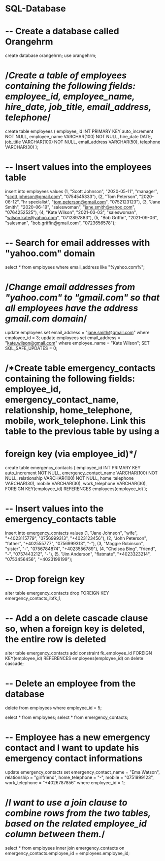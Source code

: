 # SQL-Database
# --  Create a database called Orangehrm
create database orangehrm;
use orangehrm;

# /*Create a table of employees containing the following fields: employee_id, employee_name, hire_date, job_title, email_address, telephone*/
create table employees (
employee_id INT PRIMARY KEY auto_increment NOT NULL,
employee_name VARCHAR(100) NOT NULL,
hire_date DATE,
job_title VARCHAR(100) NOT NULL,
email_address VARCHAR(50),
telephone VARCHAR(30)
);

# -- Insert values into the employees table
insert into employees 
values (1, "Scott Johnson", "2020-05-11", "manager", "scott.johnson@gmail.com", "0754545333"),
	     (2, "Tom Peterson", "2020-06-12", "hr specialist", "tom.peterson@gmail.com", "0752123123"),
       (3, "Jane Smith", "2020-06-19", "saleswoman", "jane.smith@yahoo.com", "0764252525"),
       (4, "Kate Wilson", "2021-03-03", "saleswoman", "wilson.kate@yahoo.com", "0712897883"),
       (5, "Bob Griffin", "2021-09-06", "salesman", "bob.griffin@gmail.com", "0723656578");

# -- Search for email addresses with "yahoo.com" domain
select * from employees
where email_address like "%yahoo.com%";

# /*Change email addresses from "yahoo.com" to "gmail.com" so that all employees have the address gmail.com domain*/
update employees
set email_address = "jane.smith@gmail.com"
where employee_id = 3;
update employees
set email_address = "kate.wilson@gmail.com"
where employee_name = "Kate Wilson";
SET SQL_SAFE_UPDATES = 0;

# /*Create table emergency_contacts containing the following fields: employee_id, emergency_contact_name, relationship, home_telephone, mobile, work_telephone. Link this table to the previous table by using a 
# foreign key (via employee_id)*/

create table emergency_contacts (
employee_id INT PRIMARY KEY auto_increment NOT NULL,
emergency_contact_name VARCHAR(100) NOT NULL,
relationship VARCHAR(100) NOT NULL,
home_telephone VARCHAR(30),
mobile VARCHAR(30),
work_telephone VARCHAR(30),
FOREIGN KEY(employee_id) REFERENCES employees(employee_id)
);

# -- Insert values into the emergency_contacts table
insert into emergency_contacts 
values (1, "Jane Johnson", "wife", "+4023115779", "0756999313", "+4023123456"),
	   (2, "John Peterson", "father", "+402555777", "0756999313", "-"),
       (3, "Maggie Robinson", "sister", "-", "0756784874", "+4023556789"),
       (4, "Chelsea Bing", "friend", "-", "0757443212", "-"),
       (5, "Jim Anderson", "flatmate", "+4023323214", "0753456456", "+4023199199");

# -- Drop foreign key
alter table emergency_contacts
drop FOREIGN KEY emergency_contacts_ibfk_1;

# -- Add a on delete cascade clause so, when a foreign key is deleted, the entire row is deleted
alter table emergency_contacts
add constraint fk_employee_id
FOREIGN KEY(employee_id) REFERENCES employees(employee_id)
on delete cascade;

# -- Delete an employee from the database
delete from employees
where employee_id = 5;

select * from employees;
select * from emergency_contacts;

# -- Employee has a new emergency contact and I want to update his emergency contact informations
update emergency_contacts
set emergency_contact_name = "Ema Watson",
	relationship = "girlfriend",
    home_telephone = "-",
    mobile = "0751999123",
    work_telephone = "+4026787856"
where employee_id = 1;

# /*I want to use a join clause to combine rows from the two tables, based on the related  employee_id column between them.*/
select *
from employees inner join emergency_contacts
on emergency_contacts.employee_id = employees.employee_id;
